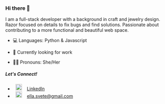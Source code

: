 ### Hi there 👋 

I am a full-stack developer with a background in craft and jewelry design. Razor focused on details to fix bugs and find solutions. Passionate about contributing to a more functional and beautiful web space.

- 💻 Languages: Python & Javascript

- 🌱 Currently looking for work 

- 🏳️‍🌈 Pronouns: She/Her

##### Let's Connect!

  - &nbsp; <img src="assets/linkedin.png" width=20/> &nbsp;&nbsp; [LinkedIn](https://www.linkedin.com/in/ellasvete/) 
  - &nbsp; <img src="assets/gmail.png" width=20/> &nbsp;&nbsp; ella.svete@gmail.com


<!--
**EllaSvete/EllaSvete** is a ✨ _special_ ✨ repository because its `README.md` (this file) appears on your GitHub profile.

Here are some ideas to get you started:

- 🔭 I’m currently working on ...
- 🌱 I’m currently learning ...
- 👯 I’m looking to collaborate on ...
- 🤔 I’m looking for help with ...
- 💬 Ask me about ...
- 📫 How to reach me: ...
- 😄 Pronouns: ...
- ⚡ Fun fact: ...
-->
